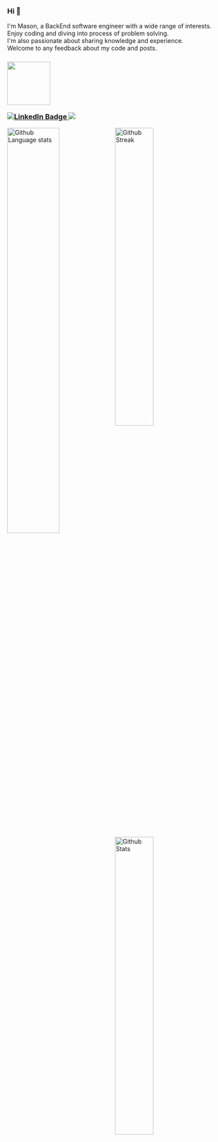 

### Hi 👋

<div id="header" align="Left">
  <div >
    I'm Mason, a BackEnd software engineer with a wide range of interests.
    </br>
    Enjoy coding and diving into process of problem solving.
    </br>
    I'm also passionate about sharing knowledge and experience.
    </br>
    Welcome to any feedback about my code and posts. 
  </div>
</div>

<h3 align="left">
  <p>
    <img src="https://media.giphy.com/media/vi9q6kkhLiJVx3L8TO/giphy.gif" width="100"/>
  </p>
  <a href="https://www.linkedin.com/in/masonyu/">  
    <img src="https://img.shields.io/badge/LinkedIn-blue?style=for-the-badge&logo=linkedin&logoColor=white" alt="LinkedIn Badge"/>
  </a>
  <a href="https://medium.com/@white_100">
    <img src="https://img.shields.io/badge/medium-%23000000.svg?&style=for-the-badge&logo=medium&logoColor=white"/>
  </a>
</h3>

<p align="left">

  
  <img width="49%" align="left" alt="Github Language stats" src="https://github-readme-stats.vercel.app/api/top-langs/?username=masonCalmAndCode&theme=merko" />  

  <img width="42%" align="center" alt="Github Streak" src="https://github-readme-streak-stats.herokuapp.com/?user=masonCalmAndCode&theme=dark" />

  <img width="42%" align="left" alt="Github Stats" src="https://github-readme-stats.vercel.app/api?username=masonCalmAndCode&show_icons=true&hide_border=true&theme=merko" />

</p>


<!--
**masonCalmAndCode/masonCalmAndCode** is a ✨ _special_ ✨ repository because its `README.md` (this file) appears on your GitHub profile.
Here are some ideas to get you started:

- 🔭 I’m currently working on ...
- 💬 Ask me about ...
- 🌱 I’m currently learning ...
- 👯 I’m looking to collaborate on ...
- 🤔 I’m looking for help with ...
- 📫 How to reach me: ...
- 😄 Pronouns: ...
- ⚡ Fun fact: ...
-->
